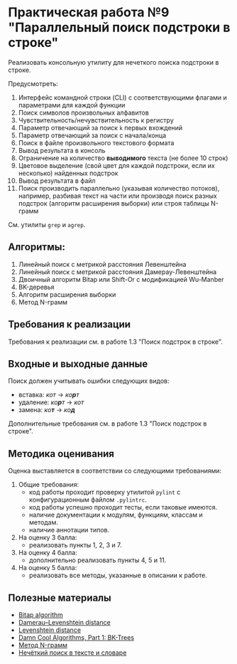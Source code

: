# Практическая работа №9 "Параллельный поиск подстроки в строке"

Реализовать консольную утилиту для нечеткого поиска подстроки в строке.

Предусмотреть:
1. Интерфейс командной строки (CLI) с соответствующими флагами и
параметрами для каждой функции
2. Поиск символов произвольных алфавитов
3. Чувствительность/нечувствительность к регистру
4. Параметр отвечающий за поиск `k` первых вхождений
5. Параметр отвечающий за поиск с начала/конца
6. Поиск в файле произвольного текстового формата
7. Вывод результата в консоль
8. Ограничение на количество **выводимого** текста (не более 10 строк)
9. Цветовое выделение (свой цвет для каждой подстроки, если их
несколько) найденных подстрок
10. Вывод результата в файл
11. Поиск производить параллельно (указывая количество потоков),
например, разбивая текст на части или производя поиск разных подстрок
(алгоритм расширения выборки) или строя таблицы N-грамм

См. утилиты `grep` и `agrep`.

## Алгоритмы:

1. Линейный поиск с метрикой расстояния Левенштейна
2. Линейный поиск с метрикой расстояния Дамерау-Левенштейна
3. Двоичный алгоритм Bitap или Shift-Or с модификацией Wu-Manber
4. BK-деревья
5. Алгоритм расширения выборки
6. Метод N-грамм

##  Требования к реализации

Требования к реализации см. в работе 1.3 "Поиск подстрок в строке".

## Входные и выходные данные

Поиск должен учитывать ошибки следующих видов:
- вставка: *кот* → *ко**р**т*
- удаление: *ко**р**т* → *кот*
- замена: *ко**т*** → *ко**д***

Дополнительные требования см. в работе 1.3 "Поиск подстрок в строке".

## Методика оценивания

Оценка выставляется в соответствии со следующими требованиями:

1) Общие требования:
    - код работы проходит проверку утилитой `pylint` с конфигурационным
    файлом `.pylintrc`.
    - код работы успешно проходит тесты, если таковые имеются.
    - наличие документации к модулям, функциям, классам и методам.
    - наличие аннотации типов.
2) На оценку 3 балла:
    - реализовать пункты 1, 2, 3 и 7.
3) На оценку 4 балла:
    - дополнительно реализовать пункты 4, 5 и 11.
4) На оценку 5 балла:
    - реализовать все методы, указанные в описании к работе. 

## Полезные материалы

- [Bitap algorithm](https://en.wikipedia.org/wiki/Bitap_algorithm)
- [Damerau–Levenshtein distance](https://en.wikipedia.org/wiki/Damerau%E2%80%93Levenshtein_distance)
- [Levenshtein distance](https://en.wikipedia.org/wiki/Levenshtein_distance)
- [Damn Cool Algorithms, Part 1: BK-Trees](http://blog.notdot.net/2007/4/Damn-Cool-Algorithms-Part-1-BK-Trees)
- [Метод N-грамм](https://www.cs.helsinki.fi/u/ukkonen/TCS92.pdf)
- [Нечёткий поиск в тексте и словаре](https://habr.com/ru/post/114997/)
